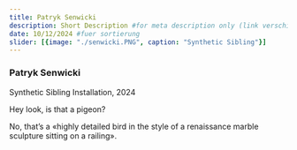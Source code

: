 ```yaml
---
title: Patryk Senwicki 
description: Short Description #for meta description only (link verschicken etc. nicht auf der seite zu sehen)
date: 10/12/2024 #fuer sortierung
slider: [{image: "./senwicki.PNG", caption: "Synthetic Sibling"}]
---
```


### Patryk Senwicki
Synthetic Sibling
Installation, 2024
 
 
Hey look, is that a pigeon?
 
No, that’s a «highly detailed bird in the style of a renaissance marble sculpture sitting on a railing».

